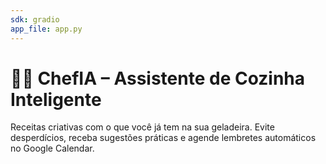 ```yaml
---
sdk: gradio
app_file: app.py
---
```


# 👨‍🍳 ChefIA – Assistente de Cozinha Inteligente

Receitas criativas com o que você já tem na sua geladeira. Evite desperdícios, receba sugestões práticas e agende lembretes automáticos no Google Calendar.
